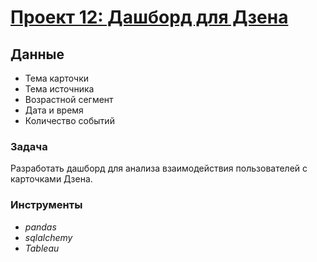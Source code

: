 # [Проект 12: Дашборд для Дзена](https://public.tableau.com/app/profile/sergey.galim1536/viz/YandexProject_16833865076600/DashProject)
## Данные
- Тема карточки
- Тема источника
- Возрастной сегмент
- Дата и время
- Количество событий
### Задача
Разработать дашборд для анализа взаимодействия пользователей с карточками Дзена.
### Инструменты
- *pandas*
- *sqlalchemy*
- *Tableau*


